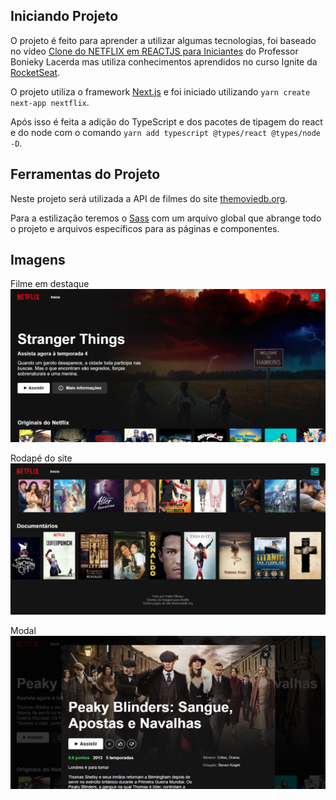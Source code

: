 

## Iniciando Projeto

O projeto é feito para aprender a utilizar algumas tecnologias, foi baseado no vídeo [Clone do NETFLIX em REACTJS para Iniciantes](https://youtu.be/tBweoUiMsDg) do Professor Bonieky Lacerda mas utiliza conhecimentos aprendidos no curso Ignite da [RocketSeat](https://rocketseat.com.br/).

O projeto utiliza o framework [Next.js](https://nextjs.org/) e foi iniciado utilizando `yarn create next-app nextflix`.

Após isso é feita a adição do TypeScript e dos pacotes de tipagem do react e do node com o comando `yarn add typescript @types/react @types/node -D`.

## Ferramentas do Projeto

Neste projeto será utilizada a API de filmes do site [themoviedb.org](https://www.themoviedb.org/documentation/api).

Para a estilização teremos o [Sass](https://sass-lang.com/) com um arquivo global que abrange todo o projeto e arquivos específicos para as páginas e componentes.

## Imagens

Filme em destaque
![alt text](https://github.com/pablobr2100/nextflix/blob/main/images/Image_1.png)

Rodapé do site
![alt text](https://github.com/pablobr2100/nextflix/blob/main/images/Image_3.png)

Modal
![alt text](https://github.com/pablobr2100/nextflix/blob/main/images/Image_2.png)